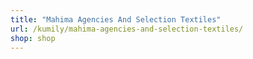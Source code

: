 ```yaml
---
title: "Mahima Agencies And Selection Textiles"
url: /kumily/mahima-agencies-and-selection-textiles/
shop: shop
---
```

